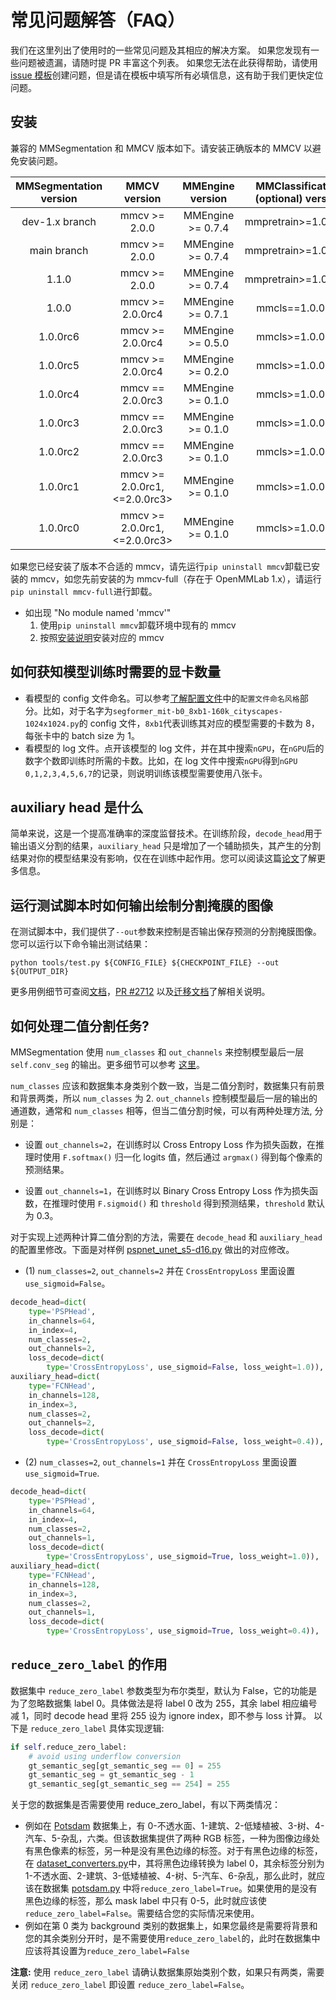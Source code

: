 # 常见问题解答（FAQ）

我们在这里列出了使用时的一些常见问题及其相应的解决方案。 如果您发现有一些问题被遗漏，请随时提 PR 丰富这个列表。 如果您无法在此获得帮助，请使用 [issue 模板](https://github.com/open-mmlab/mmsegmentation/blob/dev-1.x/.github/ISSUE_TEMPLATE/error-report.md/)创建问题，但是请在模板中填写所有必填信息，这有助于我们更快定位问题。

## 安装

兼容的 MMSegmentation 和 MMCV 版本如下。请安装正确版本的 MMCV 以避免安装问题。

| MMSegmentation version |          MMCV version          | MMEngine version  | MMClassification (optional) version | MMDetection (optional) version |
| :--------------------: | :----------------------------: | :---------------: | :---------------------------------: | :----------------------------: |
|     dev-1.x branch     |         mmcv >= 2.0.0          | MMEngine >= 0.7.4 |        mmpretrain>=1.0.0rc7         |         mmdet >= 3.0.0         |
|      main branch       |         mmcv >= 2.0.0          | MMEngine >= 0.7.4 |        mmpretrain>=1.0.0rc7         |         mmdet >= 3.0.0         |
|         1.1.0          |         mmcv >= 2.0.0          | MMEngine >= 0.7.4 |        mmpretrain>=1.0.0rc7         |         mmdet >= 3.0.0         |
|         1.0.0          |        mmcv >= 2.0.0rc4        | MMEngine >= 0.7.1 |           mmcls==1.0.0rc6           |         mmdet >= 3.0.0         |
|        1.0.0rc6        |        mmcv >= 2.0.0rc4        | MMEngine >= 0.5.0 |           mmcls>=1.0.0rc0           |       mmdet >= 3.0.0rc6        |
|        1.0.0rc5        |        mmcv >= 2.0.0rc4        | MMEngine >= 0.2.0 |           mmcls>=1.0.0rc0           |        mmdet>=3.0.0rc6         |
|        1.0.0rc4        |        mmcv == 2.0.0rc3        | MMEngine >= 0.1.0 |           mmcls>=1.0.0rc0           |  mmdet>=3.0.0rc4, \<=3.0.0rc5  |
|        1.0.0rc3        |        mmcv == 2.0.0rc3        | MMEngine >= 0.1.0 |           mmcls>=1.0.0rc0           |  mmdet>=3.0.0rc4, \<=3.0.0rc5  |
|        1.0.0rc2        |        mmcv == 2.0.0rc3        | MMEngine >= 0.1.0 |           mmcls>=1.0.0rc0           |  mmdet>=3.0.0rc4, \<=3.0.0rc5  |
|        1.0.0rc1        | mmcv >= 2.0.0rc1, \<=2.0.0rc3> | MMEngine >= 0.1.0 |           mmcls>=1.0.0rc0           |          Not required          |
|        1.0.0rc0        | mmcv >= 2.0.0rc1, \<=2.0.0rc3> | MMEngine >= 0.1.0 |           mmcls>=1.0.0rc0           |          Not required          |

如果您已经安装了版本不合适的 mmcv，请先运行`pip uninstall mmcv`卸载已安装的 mmcv，如您先前安装的为 mmcv-full（存在于 OpenMMLab 1.x），请运行`pip uninstall mmcv-full`进行卸载。

- 如出现 "No module named 'mmcv'"
  1. 使用`pip uninstall mmcv`卸载环境中现有的 mmcv
  2. 按照[安装说明](../get_started.md)安装对应的 mmcv

## 如何获知模型训练时需要的显卡数量

- 看模型的 config 文件命名。可以参考[了解配置文件](../user_guides/1_config.md)中的`配置文件命名风格`部分。比如，对于名字为`segformer_mit-b0_8xb1-160k_cityscapes-1024x1024.py`的 config 文件，`8xb1`代表训练其对应的模型需要的卡数为 8，每张卡中的 batch size 为 1。
- 看模型的 log 文件。点开该模型的 log 文件，并在其中搜索`nGPU`，在`nGPU`后的数字个数即训练时所需的卡数。比如，在 log 文件中搜索`nGPU`得到`nGPU 0,1,2,3,4,5,6,7`的记录，则说明训练该模型需要使用八张卡。

## auxiliary head 是什么

简单来说，这是一个提高准确率的深度监督技术。在训练阶段，`decode_head`用于输出语义分割的结果，`auxiliary_head` 只是增加了一个辅助损失，其产生的分割结果对你的模型结果没有影响，仅在在训练中起作用。您可以阅读这篇[论文](https://arxiv.org/pdf/1612.01105.pdf)了解更多信息。

## 运行测试脚本时如何输出绘制分割掩膜的图像

在测试脚本中，我们提供了`--out`参数来控制是否输出保存预测的分割掩膜图像。您可以运行以下命令输出测试结果：

```shell
python tools/test.py ${CONFIG_FILE} ${CHECKPOINT_FILE} --out ${OUTPUT_DIR}
```

更多用例细节可查阅[文档](https://github.com/open-mmlab/mmsegmentation/blob/dev-1.x/docs/zh_cn/user_guides/4_train_test.md#%E6%B5%8B%E8%AF%95%E5%B9%B6%E4%BF%9D%E5%AD%98%E5%88%86%E5%89%B2%E7%BB%93%E6%9E%9C)，[PR #2712](https://github.com/open-mmlab/mmsegmentation/pull/2712) 以及[迁移文档](https://github.com/open-mmlab/mmsegmentation/blob/dev-1.x/docs/zh_cn/migration/interface.md#%E6%B5%8B%E8%AF%95%E5%90%AF%E5%8A%A8)了解相关说明。

## 如何处理二值分割任务?

MMSegmentation 使用 `num_classes` 和 `out_channels` 来控制模型最后一层 `self.conv_seg` 的输出。更多细节可以参考 [这里](https://github.com/open-mmlab/mmsegmentation/blob/dev-1.x/mmseg/models/decode_heads/decode_head.py)。

`num_classes` 应该和数据集本身类别个数一致，当是二值分割时，数据集只有前景和背景两类，所以 `num_classes` 为 2. `out_channels` 控制模型最后一层的输出的通道数，通常和 `num_classes` 相等，但当二值分割时候，可以有两种处理方法, 分别是：

- 设置 `out_channels=2`，在训练时以 Cross Entropy Loss 作为损失函数，在推理时使用 `F.softmax()` 归一化 logits 值，然后通过 `argmax()` 得到每个像素的预测结果。

- 设置 `out_channels=1`，在训练时以 Binary Cross Entropy Loss 作为损失函数，在推理时使用 `F.sigmoid()` 和 `threshold` 得到预测结果，`threshold` 默认为 0.3。

对于实现上述两种计算二值分割的方法，需要在 `decode_head` 和 `auxiliary_head` 的配置里修改。下面是对样例 [pspnet_unet_s5-d16.py](https://github.com/open-mmlab/mmsegmentation/blob/dev-1.x/configs/_base_/models/pspnet_unet_s5-d16.py) 做出的对应修改。

- (1) `num_classes=2`, `out_channels=2` 并在 `CrossEntropyLoss` 里面设置 `use_sigmoid=False`。

```python
decode_head=dict(
    type='PSPHead',
    in_channels=64,
    in_index=4,
    num_classes=2,
    out_channels=2,
    loss_decode=dict(
        type='CrossEntropyLoss', use_sigmoid=False, loss_weight=1.0)),
auxiliary_head=dict(
    type='FCNHead',
    in_channels=128,
    in_index=3,
    num_classes=2,
    out_channels=2,
    loss_decode=dict(
        type='CrossEntropyLoss', use_sigmoid=False, loss_weight=0.4)),
```

- (2) `num_classes=2`, `out_channels=1` 并在 `CrossEntropyLoss` 里面设置 `use_sigmoid=True`.

```python
decode_head=dict(
    type='PSPHead',
    in_channels=64,
    in_index=4,
    num_classes=2,
    out_channels=1,
    loss_decode=dict(
        type='CrossEntropyLoss', use_sigmoid=True, loss_weight=1.0)),
auxiliary_head=dict(
    type='FCNHead',
    in_channels=128,
    in_index=3,
    num_classes=2,
    out_channels=1,
    loss_decode=dict(
        type='CrossEntropyLoss', use_sigmoid=True, loss_weight=0.4)),
```

## `reduce_zero_label` 的作用

数据集中 `reduce_zero_label` 参数类型为布尔类型，默认为 False，它的功能是为了忽略数据集 label 0。具体做法是将 label 0 改为 255，其余 label 相应编号减 1，同时 decode head 里将 255 设为 ignore index，即不参与 loss 计算。
以下是 `reduce_zero_label` 具体实现逻辑:

```python
if self.reduce_zero_label:
    # avoid using underflow conversion
    gt_semantic_seg[gt_semantic_seg == 0] = 255
    gt_semantic_seg = gt_semantic_seg - 1
    gt_semantic_seg[gt_semantic_seg == 254] = 255
```

关于您的数据集是否需要使用 reduce_zero_label，有以下两类情况：

- 例如在 [Potsdam](https://github.com/open-mmlab/mmsegmentation/blob/1.x/docs/en/user_guides/2_dataset_prepare.md#isprs-potsdam) 数据集上，有 0-不透水面、1-建筑、2-低矮植被、3-树、4-汽车、5-杂乱，六类。但该数据集提供了两种 RGB 标签，一种为图像边缘处有黑色像素的标签，另一种是没有黑色边缘的标签。对于有黑色边缘的标签，在 [dataset_converters.py](https://github.com/open-mmlab/mmsegmentation/blob/dev-1.x/tools/dataset_converters/potsdam.py)中，其将黑色边缘转换为 label 0，其余标签分别为 1-不透水面、2-建筑、3-低矮植被、4-树、5-汽车、6-杂乱，那么此时，就应该在数据集 [potsdam.py](https://github.com/open-mmlab/mmsegmentation/blob/ff95416c3b5ce8d62b9289f743531398efce534f/mmseg/datasets/potsdam.py#L23) 中将`reduce_zero_label=True`。如果使用的是没有黑色边缘的标签，那么 mask label 中只有 0-5，此时就应该使`reduce_zero_label=False`。需要结合您的实际情况来使用。
- 例如在第 0 类为 background 类别的数据集上，如果您最终是需要将背景和您的其余类别分开时，是不需要使用`reduce_zero_label`的，此时在数据集中应该将其设置为`reduce_zero_label=False`

**注意:** 使用 `reduce_zero_label` 请确认数据集原始类别个数，如果只有两类，需要关闭 `reduce_zero_label` 即设置 `reduce_zero_label=False`。
